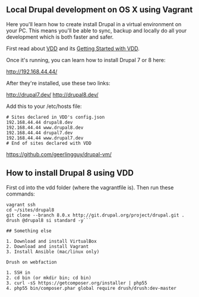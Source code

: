 ## Local Drupal development on OS X using Vagrant

Here you'll learn how to create install Drupal in a virtual environment on your PC. This means you'll be able to sync, backup and locally do all your development which is both faster and safer.

First read about [VDD](https://www.drupal.org/project/vdd) and its [Getting Started with VDD](https://www.drupal.org/node/2008792).

Once it's running, you can learn how to install Drupal 7 or 8 here:

http://192.168.44.44/

After they're installed, use these two links:

http://drupal7.dev/
http://drupal8.dev/

Add this to your /etc/hosts file:

	# Sites declared in VDD's config.json
	192.168.44.44 drupal8.dev
	192.168.44.44 www.drupal8.dev
	192.168.44.44 drupal7.dev
	192.168.44.44 www.drupal7.dev
	# End of sites declared with VDD

https://github.com/geerlingguy/drupal-vm/

## How to install Drupal 8 using VDD

First cd into the vdd folder (where the vagrantfile is). Then run these commands:

```shell
vagrant ssh
cd ~/sites/drupal8
git clone --branch 8.0.x http://git.drupal.org/project/drupal.git .
drush @drupal8 si standard -y```

## Something else

1. Download and install VirtualBox
2. Download and install Vagrant
3. Install Ansible (mac/linux only)

Drush on webfaction

1. SSH in
2. cd bin (or mkdir bin; cd bin)
3. curl -sS https://getcomposer.org/installer | php55
4. php55 bin/composer.phar global require drush/drush:dev-master

